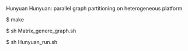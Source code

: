 Hunyuan
Hunyuan: parallel graph partitioning on heterogeneous platform

$ make

$ sh Matrix_genere_graph.sh

$ sh Hunyuan_run.sh

